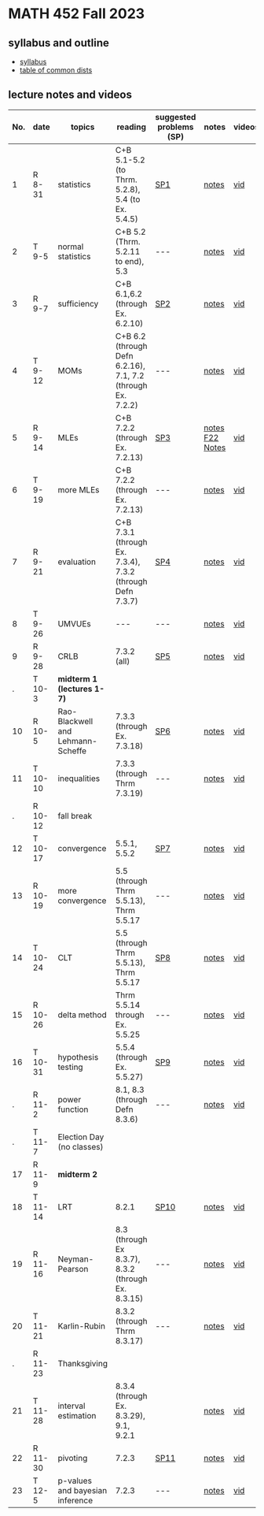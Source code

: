 # MATH 452 Fall 2023

## syllabus and outline

- [syllabus](docs/syllabus.md)
- [table of common dists](docs/distab_small.pdf)

## lecture notes and videos

No. | date | topics | reading | suggested problems (SP) | notes | videos | quiz problem (QP) | 
--- | --- | --- | --- | --- | --- | --- | --- | 
1|R 8-31 | statistics |  C+B 5.1-5.2 (to Thrm. 5.2.8), 5.4 (to Ex. 5.4.5) | [SP1](sp/sp1.pdf) | [notes](lns/lec1.pdf)| [vid](https://youtu.be/HOvf7KMHlX8)| [QP 1](qp/qp1.pdf) due Sept 7 | 
2|T 9-5 | normal statistics |  C+B 5.2 (Thrm. 5.2.11 to end), 5.3 | --- | [notes](lns/lec2.pdf)| [vid](https://youtu.be/LuSjNvAnwi4?feature=shared)|  | 
3|R 9-7 | sufficiency | C+B 6.1,6.2 (through Ex. 6.2.10) | [SP2](sp/sp2.pdf)| [notes](lns/lec3.pdf)| [vid](https://youtu.be/xLvJhUdabEE)| [QP 2](qp/qp2.pdf) due Sept 14 | 
4|T 9-12 | MOMs | C+B 6.2 (through Defn 6.2.16), 7.1, 7.2 (through Ex. 7.2.2) | --- | [notes](lns/lec4.pdf)| [vid](https://youtu.be/xLCuGIyuJTM) | --- | 
5|R 9-14 | MLEs | C+B 7.2.2 (through Ex. 7.2.13) | [SP3](sp/sp3.pdf) | [notes](lns/lec5.pdf) [F22 Notes](lns/lec5_22.pdf)| [vid](https://youtu.be/lLMaN14osVM)| [QP 3](qp/qp3.pdf) due Sept 21 | 
6|T 9-19 | more MLEs | C+B 7.2.2 (through Ex. 7.2.13) | --- | [notes](lns/lec6.pdf) | [vid](https://youtu.be/ehzEtsA82hQ) | --- |
7|R 9-21 | evaluation | C+B 7.3.1 (through Ex. 7.3.4), 7.3.2 (through Defn 7.3.7)  | [SP4](sp/sp4.pdf) | [notes](lns/lec7.pdf)| [vid](https://youtu.be/uFjDINDcP7k)| [QP 4](qp/qp4.pdf) due Sept 28 | 
8|T 9-26 | UMVUEs |  --- | --- | [notes](lns/lec8.pdf)| [vid](https://youtu.be/ejCTwFNsNls)| --- |
9|R 9-28 | CRLB | 7.3.2 (all) | [SP5](sp/sp5.pdf)| [notes](lns/lec9.pdf)| [vid]()| [QP 5](qp/qp5.pdf) due Oct 5 | 
. |T 10-3 | **midterm 1 (lectures 1-7)**  |
10|R 10-5 | Rao-Blackwell and Lehmann-Scheffe | 7.3.3 (through Ex. 7.3.18) | [SP6](sp/sp6.pdf) | [notes](lns/lec10.pdf)| [vid]()| [QP 6](qp/qp6.pdf) due Oct 17 | 
11|T 10-10 | inequalities | 7.3.3 (through Thrm 7.3.19) | --- | [notes](lns/lec11.pdf)| [vid]()| --- | 
. |R 10-12 | fall break | 
12 | T 10-17 | convergence | 5.5.1, 5.5.2 | [SP7](sp/sp7.pdf) | [notes](lns/lec12.pdf)| [vid]()| [QP7](qp/qp7.pdf) due Oct 24 | 
13| R 10-19 | more convergence |  5.5 (through Thrm 5.5.13), Thrm 5.5.17 | --- | [notes](lns/lec13.pdf)| [vid]() | --- | 
14|T 10-24 | CLT | 5.5 (through Thrm 5.5.13), Thrm 5.5.17 | [SP8](sp/sp8.pdf) | [notes](lns/lec14.pdf)| [vid]() | [QP8](qp/qp8.pdf) due Oct 31 | 
15|R 10-26 | delta method | Thrm 5.5.14 through Ex. 5.5.25  | --- | [notes](lns/lec15.pdf)| [vid]()| ---  | 
16|T 10-31 | hypothesis testing | 5.5.4 (through Ex. 5.5.27) | [SP9](sp/sp9.pdf) | [notes](lns/lec16.pdf) | [vid]()| [QP9](qp/qp9.pdf) due Nov 7 | 
. |R 11-2 | power function |  8.1, 8.3 (through Defn 8.3.6)  | --- | [notes](lns/lec17.pdf)| [vid]()|  | 
. | T 11-7 | Election Day (no classes) | | | | | [QP10](qp/qp10.pdf) due Nov 16
17|R 11-9 | **midterm 2** | | | | | |
18|T 11-14 | LRT |  8.2.1 | [SP10](sp/sp10.pdf) | [notes](lns/lec18.pdf)| [vid]()|  | 
19|R 11-16 | Neyman-Pearson |  8.3 (through Ex 8.3.7), 8.3.2 (through Ex. 8.3.15)  | --- | [notes](lns/lec19.pdf)| [vid]() | [QP11](qp/qp11.pdf) due Nov 28 | 
20|T 11-21 | Karlin-Rubin | 8.3.2 (through Thrm 8.3.17)  | --- | [notes](lns/lec20.pdf)| [vid]() | ---  | 
. | R 11-23 | Thanksgiving | 
21|T 11-28 | interval estimation |  8.3.4 (through Ex. 8.3.29), 9.1, 9.2.1 |  | [notes](lns/lec21.pdf)| [vid]() |  | 
22|R 11-30 | pivoting | 7.2.3 | [SP11](sp/sp11.pdf) |[notes](lns/lec22.pdf)| [vid]() | [QP12](qp/qp12.pdf) Due Dec 7 | 
23|T 12-5 | p-values and bayesian inference  |  7.2.3 | --- | [notes](lns/lec23.pdf)| [vid]() | --- | 

